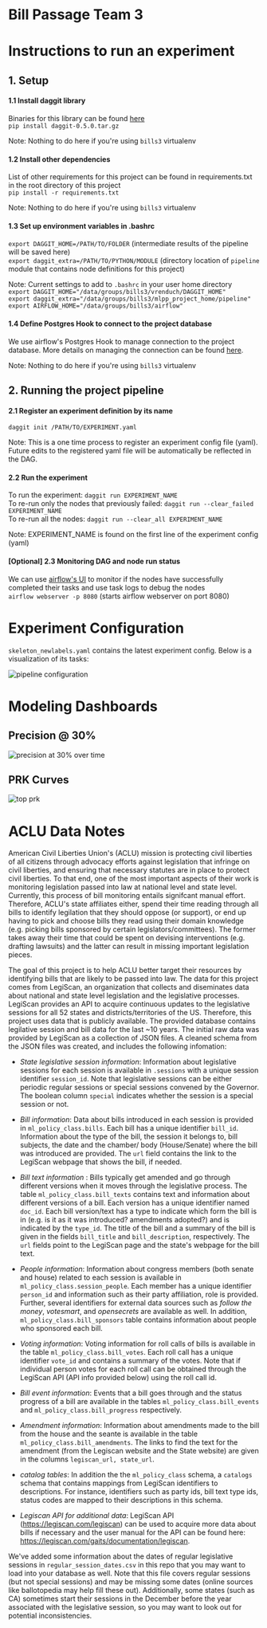 # Bill Passage Team 3

# Instructions to run an experiment

## 1. Setup

#### 1.1 Install daggit library

Binaries for this library can be found [here](https://github.com/sanjay-rendu/sunbird-ml-workbench/tree/master/bin) \
`pip install daggit-0.5.0.tar.gz`

 Note: Nothing to do here if you're using `bills3` virtualenv

#### 1.2 Install other dependencies

List of other requirements for this project can be found in requirements.txt in the root directory of this project\
 `pip install -r requirements.txt` 
 
  Note: Nothing to do here if you're using `bills3` virtualenv
 
 #### 1.3 Set up environment variables in .bashrc
 `export DAGGIT_HOME=/PATH/TO/FOLDER` (intermediate results of the pipeline will be saved here) \
 `export daggit_extra=/PATH/TO/PYTHON/MODULE` (directory location of `pipeline` module that contains node definitions for this project)
 
 Note: Current settings to add to `.bashrc` in your user home directory\
 `export DAGGIT_HOME="/data/groups/bills3/vrenduch/DAGGIT_HOME"`\
`export daggit_extra="/data/groups/bills3/mlpp_project_home/pipeline"`\
`export AIRFLOW_HOME="/data/groups/bills3/airflow"`
 
 #### 1.4 Define Postgres Hook to connect to the project database
 We use airflow's Postgres Hook to manage connection to the project database. More details on managing the connection can be found [here](https://airflow.apache.org/docs/stable/howto/connection/index.html). 
 
 Note: Nothing to do here if you're using `bills3` virtualenv
 
 ## 2. Running the project pipeline
 
 #### 2.1 Register an experiment definition by its name
 `daggit init /PATH/TO/EXPERIMENT.yaml`
 
 Note: This is a one time process to register an experiment config file (yaml). Future edits to the registered yaml file will be automatically be reflected in the DAG. 
 
 #### 2.2 Run the experiment
 To run the experiment: `daggit run EXPERIMENT_NAME`  
 To re-run only the nodes that previously failed: `daggit run --clear_failed EXPERIMENT_NAME` \
 To re-run all the nodes: `daggit run --clear_all EXPERIMENT_NAME` 
 
 Note: EXPERIMENT_NAME is found on the first line of the experiment config (yaml)
 
 #### [Optional] 2.3 Monitoring DAG and node run status
 We can use [airflow's UI](https://airflow.apache.org/docs/stable/ui.html) to monitor if the nodes have successfully completed their tasks and use task logs to debug the nodes \
 `airflow webserver -p 8080` (starts airflow webserver on port 8080)
 

# Experiment Configuration

`skeleton_newlabels.yaml` contains the latest experiment config. Below is a visualization of its tasks: 

![pipeline configuration](skeleton_newlablels.png) 


# Modeling Dashboards

## Precision @ 30%

![precision at 30% over time](precision-30-over-time.jpg) 

## PRK Curves

![top prk](top-models-prk.jpg) 


# ACLU Data Notes

American Civil Liberties Union's (ACLU) mission is protecting civil liberties of all citizens through advocacy efforts against legislation that infringe on civil liberties, and ensuring that necessary statutes are in place to protect civil liberties.  To that end, one of the most important aspects of their work is monitoring legislation passed into law at national level and state level. Currently, this process of bill monitoring entails signifcant manual effort. Therefore, ACLU's state affiliates either, spend their time reading through all bills to identify legilation that they should oppose (or support), or end up having to pick and choose bills they read using their domain knowledge (e.g. picking bills sponsored by certain legislators/committees). The former takes away their time that could be spent on devising interventions (e.g. drafting lawsuits) and the latter can result in missing important legislation pieces.  

The goal of this project is to help ACLU better target their resources by identifying bills that are likely to be passed into law. The data for this project comes from LegiScan, an organization that collects and diseminates data about national and state level legislation and the legislative processes. LegiScan provides an API to acquire continuous updates to the legislative sessions for all 52 states and districts/territories of the US. Therefore, this project uses data that is publicly available. The provided database contains legilative session and bill data for the last ~10 years. The initial raw data was provided by LegiScan as a collection of JSON files. A cleaned schema from the JSON files was created, and includes the following infomation:
- *State legislative session information*: Information about legislative sessions for each session is available in `.sessions` with a unique session identifier `session_id`. Note that legislative sessions can be either periodic regular sessions or special sessions convened by the Governor. The boolean column `special` indicates whether the session is a special session or not. 

- *Bill information*: Data about bills introduced in each session is provided in `ml_policy_class.bills`. Each bill has a unique identifier `bill_id`. Information about the type of the bill, the session it belongs to, bill subjects, the date and the chamber/ body (House/Senate) where the bill was introduced are provided. The `url` field contains the link to the LegiScan webpage that shows the bill, if needed. 

- *Bill text information* : Bills typically get amended and go through different versions when it moves through the legislative process. The table `ml_policy_class.bill_texts` contains text and information about different versions of a bill. Each version has a unique identifier named `doc_id`. Each bill version/text has a type to indicate which form the bill is in (e.g. is it as it was introduced? amendments adopted?) and is indicated by the `type_id`. The title of the bill and a summary of the bill is given in the fields `bill_title` and `bill_description`, respectively. The `url` fields point to the LegiScan page and the state's webpage for the bill text.

- *People information*: Information about congress members (both senate and house) related to each session is available in `ml_policy_class.session_people`. Each member has a unique identifier `person_id` and information such as their party affiliation, role is provided. Further, several identifiers for external data sources such as _follow the money_, _votesmart_, and _opensecrets_ are available as well. In addition, `ml_policy_class.bill_sponsors` table contains information about people who sponsored each bill.

- *Voting information*: Voting information for roll calls of bills is available in the table `ml_policy_class.bill_votes`. Each roll call has a unique identifier `vote_id` and contains a summary of the votes. Note that if individual person votes for each roll call can be obtained through the LegiScan API (API info provided below) using the roll call id. 

- *Bill event information*: Events that a bill goes through and the status progress of a bill are available in the tables `ml_policy_class.bill_events` and `ml_policy_class.bill_progress` respectively. 

- *Amendment information*: Information about amendments made to the bill from the house and the seante is available in the table `ml_policy_class.bill_amendments`. The links to find the text for the amendment (from the Legiscan website and the State website) are given in the columns `legiscan_url, state_url`. 

- *catalog tables*: In addition the the `ml_policy_class` schema, a `catalogs` schema that contains mappings from LegiScan identifiers to descriptions. For instance, identifiers such as party ids, bill text type ids, status codes are mapped to their descriptions in this schema.

- *Legiscan API for additional data*: LegiScan API (https://legiscan.com/legiscan) can be used to acquire more data about bills if necessary and the user manual for the API can be found here: https://legiscan.com/gaits/documentation/legiscan. 

We've added some information about the dates of regular legislative sessions in `regular_session_dates.csv` in this repo that you may want to load into your database as well. Note that this file covers regular sessions (but not special sessions) and may be missing some dates (online sources like ballotopedia may help fill these out). Additionally, some states (such as CA) sometimes start their sessions in the December before the year associated with the legislative session, so you may want to look out for potential inconsistencies.

